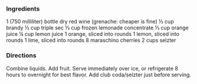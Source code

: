 ### Ingredients
1 (750 milliliter) bottle dry red wine (grenache: cheaper is fine)
½ cup brandy
½ cup triple sec
⅓ cup frozen lemonade concentrate
⅓ cup orange juice
¼ cup lemon juice
1 orange, sliced into rounds
1 lemon, sliced into rounds
1 lime, sliced into rounds
8 maraschino cherries
2 cups selzter

### Directions
Combine liquids.
Add fruit.
Serve immediately over ice, or refrigerate 8 hours to overnight for best flavor.
Add club coda/selzter just before serving.
